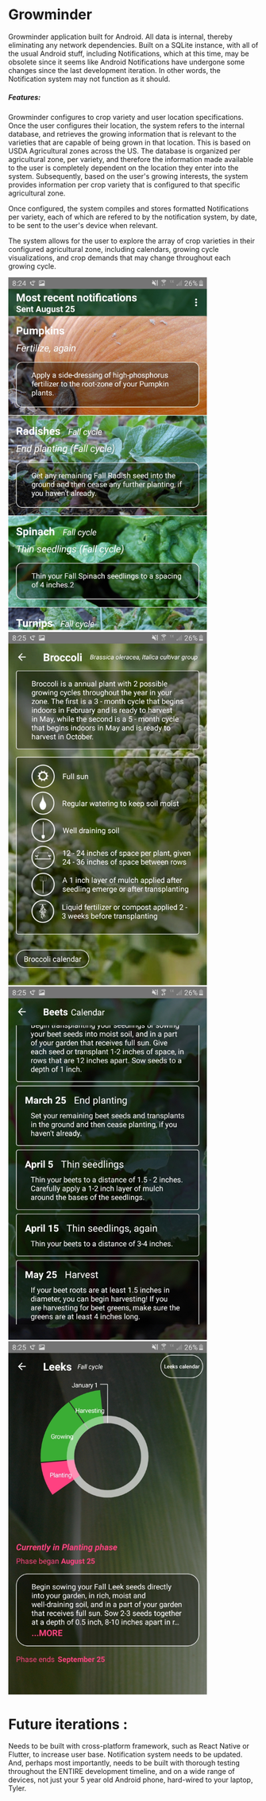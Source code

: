 # Growminder

Growminder application built for Android. All data is internal, thereby eliminating any network dependencies. Built on a SQLite instance, with all of the usual Android stuff, including Notifications, which at this time, may be obsolete since it seems like Android Notifications have undergone some changes since the last development iteration. In other words, the Notification system may not function as it should. 

<h5>Features: </h5>

Growminder configures to crop variety and user location specifications. Once the user configures their location, the system refers to the internal database, and retrieves the growing information that is relevant to the varieties that are capable of being grown in that location. This is based on USDA Agricultural zones across the US. The database is organized per agricultural zone, per variety, and therefore the information made available to the user is completely dependent on the location they enter into the system. Subsequently, based on the user's growing interests, the system provides information per crop variety that is configured to that specific agricultural zone. 
    
Once configured, the system compiles and stores formatted Notifications per variety, each of which are refered to by the notification system, by date, to be sent to the user's device when relevant. 
    
The system allows for the user to explore the array of crop varieties in their configured agricultural zone, including calendars, growing cycle visualizations, and crop demands that may change throughout each growing cycle.

<img src = "screenshots/growminder_screenshot1.jpg" width = "400"> 
<img src = "screenshots/growminder_screenshot2.jpg" width = "400">
<img src = "screenshots/growminder_screenshot3.jpg" width = "400">
<img src = "screenshots/growminder_screenshot4.jpg" width = "400">

# Future iterations : 

Needs to be built with cross-platform framework, such as React Native or Flutter, to increase user base. Notification system needs to be updated.
And, perhaps most importantly, needs to be built with thorough testing throughout the ENTIRE development timeline, and on a wide range of devices, not just your 5 year old Android phone, hard-wired to your laptop, Tyler.

